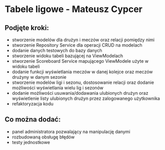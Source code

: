 # Tabele ligowe - Mateusz Cypcer

## Podjęte kroki:
- stworzenie modelów dla drużyn i meczów oraz relacji pomiędzy nimi
- stworzenie Repository Service dla operacji CRUD na modelach
- dodanie danych testowych do bazy danych
- stworzenie widoku tabeli bazującej na ViewModelach
- stworzenie Scoreboard Service mapującego ViewModele użyte w widoku tabeli
- dodanie funkcji wyświetlania meczów w danej kolejce oraz meczów drużyny w danym sezonie
- stworzenie modelów ligi i sezonu, dostosowanie relacji oraz dodanie możliwości wyświetlania wielu lig i sezonów
- dodanie możliwości usuwania/dodawania ulubionych drużyn oraz wyświetlenie listy ulubionych drużyn przez zalogowanego użytkownika
- refaktoryzacja kodu

## Co można dodać:
- panel administratora pozwalający na manipulację danymi
- rozbudowaną obsługę błędów
- testy jednostkowe
